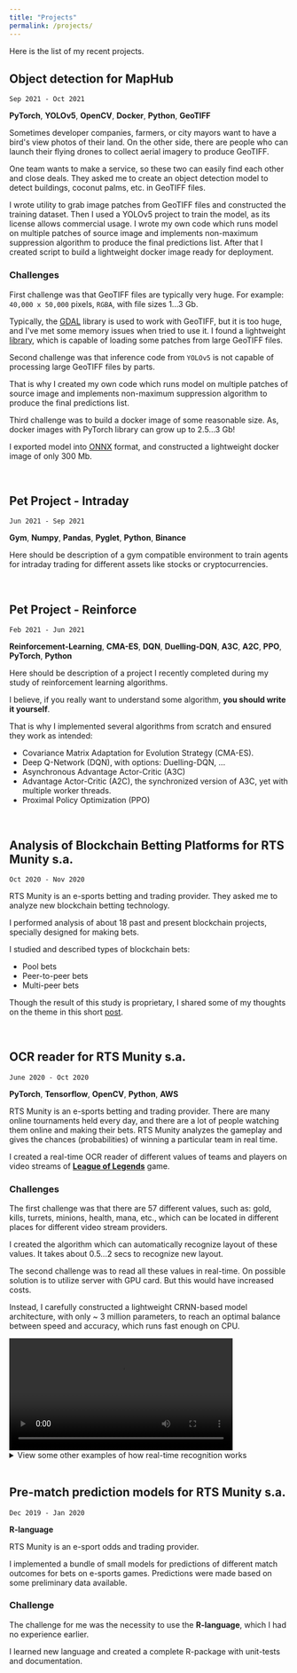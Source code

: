 ```yaml
---
title: "Projects"
permalink: /projects/
---
```


Here is the list of my recent projects.

## Object detection for MapHub

`Sep 2021 - Oct 2021`

**PyTorch**, **YOLOv5**, **OpenCV**, **Docker**, **Python**, **GeoTIFF**

Sometimes developer companies, farmers, or city mayors want to have a bird's view photos of their land.
On the other side, there are people who can launch their flying drones to collect aerial imagery
to produce GeoTIFF.

One team wants to make a service, so these two can easily find each other and close deals.
They asked me to create an object detection model to detect buildings, coconut palms, etc. in GeoTIFF files. 

I wrote utility to grab image patches from GeoTIFF files and constructed the training dataset. 
Then I used a YOLOv5 project to train the model, as its license allows commercial usage.
I wrote my own code which runs model on multiple patches of source image
and implements non-maximum suppression algorithm to produce the final predictions list.
After that I created script to build a lightweight docker image ready for deployment.

### Challenges

First challenge was that GeoTIFF files are typically very huge.
For example: `40,000 x 50,000` pixels, `RGBA`, with file sizes 1...3 Gb.

Typically, the [GDAL](https://gdal.org/) library is used to work with GeoTIFF,
but it is too huge, and I've met some memory issues when tried to use it.
I found a lightweight [library](https://github.com/KipCrossing/geotiff/),
which is capable of loading some patches from large GeoTIFF files.

Second challenge was that inference code from `YOLOv5` is not capable
of processing large GeoTIFF files by parts.

That is why I created my own code which runs model on multiple patches of source image
and implements non-maximum suppression algorithm to produce the final predictions list.

Third challenge was to build a docker image of some reasonable size.
As, docker images with PyTorch library can grow up to 2.5...3 Gb!

I exported model into [ONNX](https://onnxruntime.ai/) format,
and constructed a lightweight docker image of only 300 Mb.

<br/>

## Pet Project - Intraday

`Jun 2021 - Sep 2021`

**Gym**, **Numpy**, **Pandas**, **Pyglet**, **Python**, **Binance**

Here should be description of a gym compatible environment to train agents for intraday trading
for different assets like stocks or cryptocurrencies.

<br/>

## Pet Project - Reinforce

`Feb 2021 - Jun 2021`

**Reinforcement-Learning**, **CMA-ES**, **DQN**, **Duelling-DQN**, **A3C**, **A2C**, **PPO**, **PyTorch**, **Python**

Here should be description of a project I recently completed
during my study of reinforcement learning algorithms.

I believe, if you really want to understand some algorithm, **you should write it yourself**.

That is why I implemented several algorithms from scratch and ensured they work as intended:

- Covariance Matrix Adaptation for Evolution Strategy (CMA-ES).
- Deep Q-Network (DQN), with options: Duelling-DQN, ...
- Asynchronous Advantage Actor-Critic (A3C)
- Advantage Actor-Critic (A2C), the synchronized version of A3C, yet with multiple worker threads.
- Proximal Policy Optimization (PPO)

<br/>

## Analysis of Blockchain Betting Platforms for RTS Munity s.a.

`Oct 2020 - Nov 2020`

RTS Munity is an e-sports betting and trading provider.
They asked me to analyze new blockchain betting technology.

I performed analysis of about 18 past and present blockchain projects,
specially designed for making bets.

I studied and described types of blockchain bets:

- Pool bets 
- Peer-to-peer bets 
- Multi-peer bets

Though the result of this study is proprietary,
I shared some of my thoughts on the theme in this short [post](/blog/2020-11-10-blockchain-fair-bets/).

<br/>

## OCR reader for RTS Munity s.a.

`June 2020 - Oct 2020`

**PyTorch**, **Tensorflow**, **OpenCV**, **Python**, **AWS**

RTS Munity is an e-sports betting and trading provider.
There are many online tournaments held every day,
and there are a lot of people watching them online and making their bets.
RTS Munity analyzes the gameplay and gives the chances (probabilities)
of winning a particular team in real time. 

I created a real-time OCR reader of different values of teams and players
on video streams of [**League of Legends**](https://www.leagueoflegends.com/) game.

### Challenges

The first challenge was that there are 57 different values,
such as: gold, kills, turrets, minions, health, mana, etc.,
which can be located in different places for different video stream providers.

I created the algorithm which can automatically recognize layout of these values.
It takes about 0.5...2 secs to recognize new layout.

The second challenge was to read all these values in real-time.
On possible solution is to utilize server with GPU card.
But this would have increased costs.

Instead, I carefully constructed a lightweight CRNN-based model architecture,
with only ~ 3 million parameters,
to reach an optimal balance between speed and accuracy, which runs fast enough on CPU.

<video width="80%" controls>
    <source src="/assets/video/ocr_lol_rts_munity.2.mp4">
</video>

<details>
<summary>View some other examples of how real-time recognition works</summary>

<video width="80%" controls>
    <source src="/assets/video/ocr_lol_rts_munity.1.mp4">
</video>

<video width="80%" controls>
    <source src="/assets/video/ocr_lol_rts_munity.3.mp4">
</video>

<video width="80%" controls>
    <source src="/assets/video/ocr_lol_rts_munity.4.mp4">
</video>

<video width="80%" controls>
    <source src="/assets/video/ocr_lol_rts_munity.5.mp4">
</video>

</details>

<br/>

## Pre-match prediction models for RTS Munity s.a.

`Dec 2019 - Jan 2020`

**R-language**

RTS Munity is an e-sport odds and trading provider.

I implemented a bundle of small models for predictions of different match outcomes
for bets on e-sports games.
Predictions were made based on some preliminary data available.

### Challenge

The challenge for me was the necessity to use the **R-language**,
which I had no experience earlier.

I learned new language and created a complete R-package with unit-tests and documentation.

<br/>
